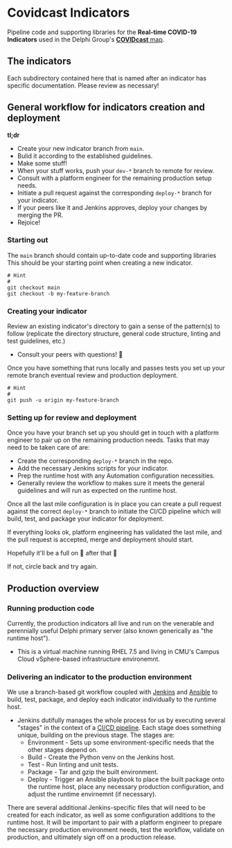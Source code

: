 # Covidcast Indicators

Pipeline code and supporting libraries for the **Real-time COVID-19 Indicators** used in the Delphi Group's [**COVIDcast** map](https://covidcast.cmu.edu).

## The indicators

Each subdirectory contained here that is named after an indicator has specific documentation. Please review as necessary!

## General workflow for indicators creation and deployment

**tl;dr**

- Create your new indicator branch from `main`.
- Bulid it according to the established guidelines.
- Make some stuff!
- When your stuff works, push your `dev-*` branch to remote for review.
- Consult with a platform engineer for the remaining production setup needs.
- Initiate a pull request against the corresponding `deploy-*` branch for your indicator.
- If your peers like it and Jenkins approves, deploy your changes by merging the PR.
- Rejoice!

### Starting out

The `main` branch should contain up-to-date code and supporting libraries This should be your starting point when creating a new indicator.

```shell
# Hint
#
git checkout main
git checkout -b my-feature-branch
```

### Creating your indicator

Review an existing indicator's directory to gain a sense of the pattern(s) to follow (replicate the directory structure, general code structure, linting and test guidelines, etc.)

- Consult your peers with questions! :handshake:

Once you have something that runs locally and passes tests you set up your remote branch eventual review and production deployment.

```shell
# Hint
#
git push -u origin my-feature-branch
```

### Setting up for review and deployment

Once you have your branch set up you should get in touch with a platform engineer to pair up on the remaining production needs. Tasks that may need to be taken care of are:

- Create the corresponding `deploy-*` branch in the repo.
- Add the necessary Jenkins scripts for your indicator.
- Prep the runtime host with any Automation configuration necessities.
- Generally review the workflow to makes sure it meets the general guidelines and will run as expected on the runtime host.

Once all the last mile configuration is in place you can create a pull request against the correct `deploy-*` branch to initiate the CI/CD pipeline which will build, test, and package your indicator for deployment.

If everything looks ok, platform engineering has validated the last mile, and the pull request is accepted, merge and deployment should start.

Hopefully it'll be a full on :tada: after that :crossed_fingers:

If not, circle back and try again.

## Production overview

### Running production code

Currently, the production indicators all live and run on the venerable and perennially useful Delphi primary server (also known generically as "the runtime host").

- This is a virtual machine running RHEL 7.5 and living in CMU's Campus Cloud vSphere-based infrastructure environemnt.

### Delivering an indicator to the production environment

We use a branch-based git workflow coupled with [Jenkins](https://www.jenkins.io/) and [Ansible](https://www.ansible.com/) to build, test, package, and deploy each indicator individually to the runtime host.

- Jenkins dutifully manages the whole process for us by executing several "stages" in the context of a [CI/CD pipeline](https://dzone.com/articles/learn-how-to-setup-a-cicd-pipeline-from-scratch). Each stage does something unique, building on the previous stage. The stages are:
  - Environment - Sets up some environment-specific needs that the other stages depend on.
  - Build - Create the Python venv on the Jenkins host.
  - Test - Run linting and unit tests.
  - Package - Tar and gzip the built environment.
  - Deploy - Trigger an Ansible playbook to place the built package onto the runtime host, place any necessary production configuration, and adjust the runtime envirnemnt (if necessary).

There are several additional Jenkins-specific files that will need to be created for each indicator, as well as some configuration additions to the runtime host. It will be important to pair with a platform engineer to prepare the necessary production environment needs, test the workflow, validate on production, and ultimately sign off on a production release.
